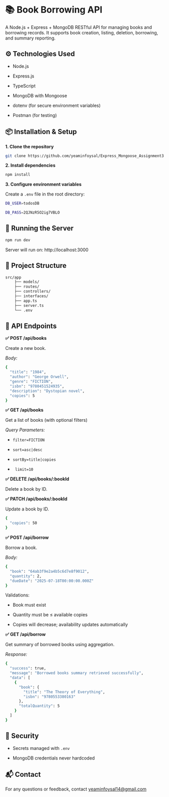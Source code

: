 
# 📚 Book Borrowing API

A Node.js + Express + MongoDB RESTful API for managing books and borrowing records. It supports book creation, listing, deletion, borrowing, and summary reporting.


## ⚙️ Technologies Used

- Node.js

- Express.js

- TypeScript

- MongoDB with Mongoose

- dotenv (for secure environment variables)

- Postman (for testing)
## 📦 Installation & Setup

**1. Clone the repository**

```bash
git clone https://github.com/yeaminfoysal/Express_Mongoose_Assignment3
```

**2. Install dependencies**
```bash
npm install
```
**3. Configure environment variables**

Create a `.env` file in the root directory:
```bash
DB_USER=todosDB

DB_PASS=2QJNzR5O2ig7VBLO
```
## 🚀 Running the Server
```bash
npm run dev
```
Server will run on: http://localhost:3000

## 📂 Project Structure
```bash
src/app
    ├── models/
    ├── routes/
    ├── controllers/
    ├── interfaces/
    ├── app.ts
    ├── server.ts
    └── .env
```
## 📡 API Endpoints
**✅ POST  /api/books**

Create a new book.

*Body:*
```bash
{
  "title": "1984",
  "author": "George Orwell",
  "genre": "FICTION",
  "isbn": "9780451524935",
  "description": "Dystopian novel",
  "copies": 5
}
```

**✅ GET /api/books**

Get a list of books (with optional filters)

*Query Parameters:*

- ``` filter=FICTION ```

- ```sort=asc|desc ```

- ```sortBy=title|copies```

- ``` limit=10```

**✅ DELETE /api/books/:bookId**

Delete a book by ID.

**✅ PATCH /api/books/:bookId**

Update a book by ID.

```bash
{
  "copies": 50
}
```

**✅ POST /api/borrow**

Borrow a book.

*Body:*

```bash
{
  "book": "64ab3f9e2a4b5c6d7e8f9012",
  "quantity": 2,
  "dueDate": "2025-07-18T00:00:00.000Z"
}
```
Validations:
- Book must exist

- Quantity must be ≤ available copies

- Copies will decrease; availability updates automatically

**✅ GET /api/borrow**

Get summary of borrowed books using aggregation.

*Response:*

```bash
{
  "success": true,
  "message": "Borrowed books summary retrieved successfully",
  "data": [
    {
      "book": {
        "title": "The Theory of Everything",
        "isbn": "9780553380163"
      },
      "totalQuantity": 5
    }
  ]
}
```
## 🔐 Security

- Secrets managed with `.env`

- MongoDB credentials never hardcoded
## 📬 Contact

For any questions or feedback, contact yeaminfoysal14@gmail.com